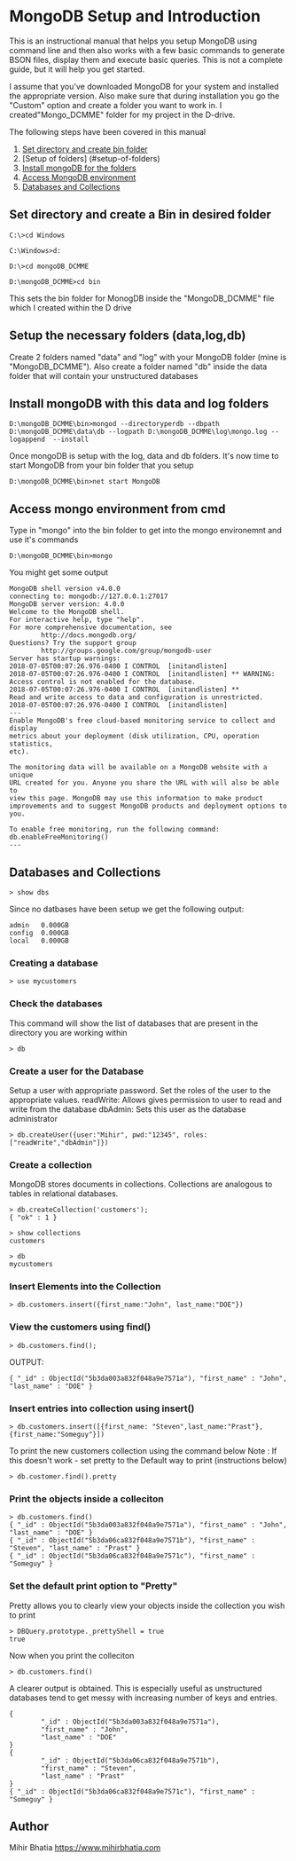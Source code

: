 # MongoDB Setup and Introduction 
This is an instructional manual that helps you setup MongoDB using command line and then also works with a few basic commands to generate BSON files, display them and execute basic queries. This is not a complete guide, but it will help you get started. 

I assume that you've downloaded MongoDB for your system and installed the appropriate version. Also make sure that during installation you go the "Custom" option and create a folder you want to work in. I created"Mongo_DCMME" folder for my project in the D-drive.

The following steps have been covered in this manual 
1. [Set directory and create bin folder](#set-directory-and-create-a-bin-in-desired-folder) 
2. [Setup of folders] (#setup-of-folders)
3. [Install mongoDB for the folders](#install-mongodb-for-the-folders)
4. [Access MongoDB environment](#access-mongodb-environment)
5. [Databases and Collections](#databases-and-collections)


## Set directory and create a Bin in desired folder 
```
C:\>cd Windows
```
```
C:\Windows>d:
```
```
D:\>cd mongoDB_DCMME
```
```
D:\mongoDB_DCMME>cd bin
```
This sets the bin folder for MonogDB inside the "MongoDB_DCMME" file which I created within the D drive 

## Setup the necessary folders (data,log,db)
Create 2 folders named "data" and "log" with your MongoDB folder (mine is "MongoDB_DCMME"). Also create a folder named "db" inside the data folder that will contain your unstructured databases 

## Install mongoDB with this data and log folders
```
D:\mongoDB_DCMME\bin>mongod --directoryperdb --dbpath D:\mongoDB_DCMME\data\db --logpath D:\mongoDB_DCMME\log\mongo.log --logappend  --install
```
Once mongoDB is setup with the log, data and db folders. It's now time to start MongoDB from your bin folder that you setup
```
D:\mongoDB_DCMME\bin>net start MongoDB
```

## Access mongo environment from cmd 
Type in "mongo" into the bin folder to get into the mongo environemnt and use it's commands 
```
D:\mongoDB_DCMME\bin>mongo
```

You might get some output 
```
MongoDB shell version v4.0.0
connecting to: mongodb://127.0.0.1:27017
MongoDB server version: 4.0.0
Welcome to the MongoDB shell.
For interactive help, type "help".
For more comprehensive documentation, see
        http://docs.mongodb.org/
Questions? Try the support group
        http://groups.google.com/group/mongodb-user
Server has startup warnings:
2018-07-05T00:07:26.976-0400 I CONTROL  [initandlisten]
2018-07-05T00:07:26.976-0400 I CONTROL  [initandlisten] ** WARNING: Access control is not enabled for the database.
2018-07-05T00:07:26.976-0400 I CONTROL  [initandlisten] **          Read and write access to data and configuration is unrestricted.
2018-07-05T00:07:26.976-0400 I CONTROL  [initandlisten]
---
Enable MongoDB's free cloud-based monitoring service to collect and display
metrics about your deployment (disk utilization, CPU, operation statistics,
etc).

The monitoring data will be available on a MongoDB website with a unique
URL created for you. Anyone you share the URL with will also be able to
view this page. MongoDB may use this information to make product
improvements and to suggest MongoDB products and deployment options to you.

To enable free monitoring, run the following command:
db.enableFreeMonitoring()
---
```

## Databases and Collections 
```
> show dbs
```
Since no datbases have been setup we get the following output:
```
admin   0.000GB
config  0.000GB
local   0.000GB
```

### Creating a database
```
> use mycustomers
```

### Check the databases 
This command will show the list of databases that are present in the directory you are working within 
```
> db
```

### Create a user for the Database 
Setup a user with appropriate password. Set the roles of the user to the appropriate values. 
readWrite: Allows gives permission to user to read and write from the database 
dbAdmin: Sets this user as the database administrator
```
> db.createUser({user:"Mihir", pwd:"12345", roles:["readWrite","dbAdmin"]})
```

### Create a collection 
MongoDB stores documents in collections. Collections are analogous to tables in relational databases.

```
> db.createCollection('customers');
{ "ok" : 1 }
```
```
> show collections
customers
```
```
> db
mycustomers
```

### Insert Elements into the Collection 
```
> db.customers.insert({first_name:"John", last_name:"DOE"})
```

### View the customers using find()
```
> db.customers.find();
```
OUTPUT:
```
{ "_id" : ObjectId("5b3da003a832f048a9e7571a"), "first_name" : "John", "last_name" : "DOE" }
```

### Insert entries into collection using insert()
```
> db.customers.insert([{first_name: "Steven",last_name:"Prast"},{first_name:"Someguy"}])
```

To print the new customers collection using the command below 
Note : If this doesn't work - set pretty to the Default way to print (instructions below)
```
> db.customer.find().pretty
```


### Print the objects inside a colleciton 
```
> db.customers.find()
{ "_id" : ObjectId("5b3da003a832f048a9e7571a"), "first_name" : "John", "last_name" : "DOE" }
{ "_id" : ObjectId("5b3da06ca832f048a9e7571b"), "first_name" : "Steven", "last_name" : "Prast" }
{ "_id" : ObjectId("5b3da06ca832f048a9e7571c"), "first_name" : "Someguy" }
```


### Set the default print option to "Pretty"
Pretty allows you to clearly view your objects inside the collection you wish to print 
```
> DBQuery.prototype._prettyShell = true
true
```
Now when you print the colleciton 
```
> db.customers.find()
```

A clearer output is obtained. This is especially useful as unstructured databases tend to get messy with increasing number of keys and entries. 
```
{
        "_id" : ObjectId("5b3da003a832f048a9e7571a"),
        "first_name" : "John",
        "last_name" : "DOE"
}
{
        "_id" : ObjectId("5b3da06ca832f048a9e7571b"),
        "first_name" : "Steven",
        "last_name" : "Prast"
}
{ "_id" : ObjectId("5b3da06ca832f048a9e7571c"), "first_name" : "Someguy" }
```

## Author 
Mihir Bhatia
https://www.mihirbhatia.com
